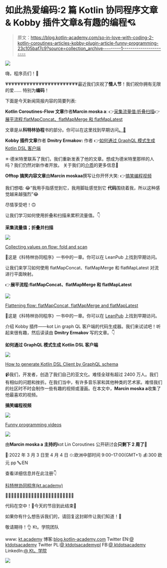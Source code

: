 # 如此热爱编码:2 篇 Kotlin 协同程序文章& Kobby 插件文章&有趣的编程💘

> 原文：<https://blog.kotlin-academy.com/so-in-love-with-coding-2-kotlin-coroutines-articles-kobby-plugin-article-funny-programming-23c105baf7c9?source=collection_archive---------1----------------------->

![](img/0630301149533626e21fa8cd62b9f41b.png)

嗨，程序员们！🤗

💗💗💗💗💗💗💗💗💗💗💗💗💗💗💗💗💗💗💗💗💗💗💗💗最近我们庆祝了**情人节**！我们祝你拥有无限的爱……
特别为**编码**！

下面是今天新闻简报内容的简要列表:

**Kotlin Coroutines-Flow 文章**作者**Marcin moska a**:
👉[采集流量值:折叠扫描](https://kt.academy/article/cc-scan)👉[展平流程:flatMapConcat、flatMapMerge 和 flatMapLatest](https://kt.academy/article/cc-flatmap)

文章是从**科特林协程**书的部分。你可以在这里找到早期访问[。📖](https://leanpub.com/coroutines/)

**Kobby 插件文章**作者 **Dmitry Ermakov:** 作者
👉[如何通过 GraphQL 模式生成 Kotlin DSL 客户端](/how-to-generate-kotlin-dsl-client-by-graphql-schema-707fd0c55284)

✳·德米特里联系了我们，我们重新发表了他的文章。想成为德米特里那样的人吗？我们仍然对新作者开放。
关于我们的[介质](https://blog.kotlin-academy.com/)的更多信息📝

**Offtop 搞笑内容文章**由**Marcin moskaa**撰写让你开怀大笑:
👉[搞笑编程视频](https://kt.academy/article/humour-video)

我们想唱:
😂“我用手指感觉到它，我用脚趾感觉到它
**代码**围绕着我，所以这种感觉越来越强烈”😂

尽情享受吧！🙃

让我们学习如何使用折叠和扫描来累积流量值。👇

**采集流量值；折叠并扫描**

[![](img/c66b5b9bf054ade82a51472096b3f863.png)](https://kt.academy/article/cc-scan)

[Collecting values on flow: fold and scan](https://kt.academy/article/cc-scan)

🔻这是《科特林协同程序》一书中的一章。你可以在 LeanPub 上找到早期访问。

让我们来学习如何使用 flatMapConcat、flatMapMerge 和 flatMapLatest 对流进行平面映射。

👉**展平流程:flatMapConcat、flatMapMerge 和 flatMapLatest**

[![](img/56b50d6153436b86663b9f032b4fa742.png)](https://kt.academy/article/cc-flatmap)

[Flattening flow: flatMapConcat, flatMapMerge and flatMapLatest](https://kt.academy/article/cc-flatmap)

🔻这是《科特林协同程序》一书中的一章。你可以在 [LeanPub](https://leanpub.com/coroutines/) 上找到早期访问。

介绍 Kobby 插件——kot Lin graph QL 客户端的代码生成器。我们来试试吧！听起来很有趣，然后读读由 **Dmitry Ermakov** 写的文章。👇

**如何通过 GraphQL 模式生成 Kotlin DSL 客户端**

[![](img/6b9777f5c28f556d3472add3e8645aa8.png)](https://blog.kotlin-academy.com/how-to-generate-kotlin-dsl-client-by-graphql-schema-707fd0c55284)

[How to generate Kotlin DSL Client by GraphQL schema](/how-to-generate-kotlin-dsl-client-by-graphql-schema-707fd0c55284)

📹我们，开发者，创造了我们自己的亚文化。难怪全球有超过 2400 万人。我们有相似的问题和挫折。在我们当中，有许多音乐家和其他种类的艺术家。难怪我们的社区时不时会制作一些有趣的视频或漫画。在本文中，**Marcin moska a**收集了他最喜欢的视频。

**搞笑编程视频**

[![](img/56a4083144755a781acda4f0888c5f8f.png)](https://kt.academy/article/humour-video)

[Funny programming videos](https://kt.academy/article/humour-video)

[![](img/46b17f4adb367bd1a4c2a8f8f010ecab.png)](https://kt.academy/workshop/coroutines/form/public/coroutinesMar2022/register)

由**Marcin moska a 主持的**kot Lin Coroutines 公开研讨会**只剩下 2 周了🤩**

📅:2022 年 3 月 3 日至 4 月 4 日
⏲:欧洲中部时间 9:00–17:00(GMT+1)
💰:300 欧元 pp
🔤:EN

查看详细信息并在此注册👇

[科特林协同程序(kt.academy)](https://kt.academy/workshop/coroutines)

💝💝💝💝💝💝💝💝💝💝💝💝💝💝💝💝💝💝💝💝💝💝💝💝

代码在空中！💝今天的节目到此结束🙂

如果你有什么想告诉我们的，请回复这封邮件让我们知道！💌

敬请期待！👌
Kt。学院团队

www: [kt.academy](https://kt.academy/)
博客:[blog.kotlin-academy.com](http://blog.kotlin-academy.com/)
Twitter EN:[@ ktdotsacademy](https://twitter.com/ktdotacademy)
Twitter PL:[@ ktdotsacademypl](https://twitter.com/ktdotacademyPL)
FB:[@ ktdotsacademy](https://www.facebook.com/KtDotAcademy)
LinkedIn:[@ Kt。学院](https://www.linkedin.com/company/kt-academy/)

[![](img/4546b48f64502dea5d3dea5a194b64f0.png)](http://kt.academy)